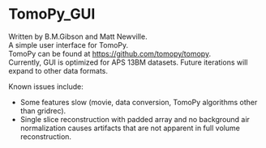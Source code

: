 # TomoPy_GUI
Written by B.M.Gibson and Matt Newville.  
A simple user interface for TomoPy.  
TomoPy can be found at https://github.com/tomopy/tomopy.  
Currently, GUI is optimized for APS 13BM datasets. Future iterations will expand to other data formats.

Known issues include: 
- Some features slow (movie, data conversion, TomoPy algorithms other than gridrec).
- Single slice reconstruction with padded array and no background air normalization causes artifacts that are not apparent in full volume reconstruction.

